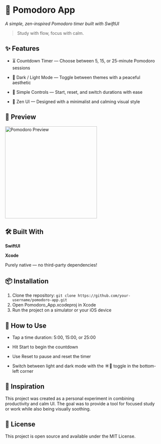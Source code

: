 # 🍅 Pomodoro App
*A simple, zen-inspired Pomodoro timer built with SwiftUI*


> Study with flow, focus with calm.

## ✨ Features
- ⏳ Countdown Timer — Choose between 5, 15, or 25-minute Pomodoro sessions

- 🌙 Dark / Light Mode — Toggle between themes with a peaceful aesthetic

- 🎯 Simple Controls — Start, reset, and switch durations with ease

- 🍃 Zen UI — Designed with a minimalist and calming visual style

## 🧘 Preview
<img src="https://github.com/ciddy0/Pomodoro-Timer/assets/96404041/70a481b8-eefb-4a00-a080-bde7e9832299" width="300" alt="Pomodoro Preview" />

## 🛠️ Built With
**SwiftUI**

**Xcode**

Purely native — no third-party dependencies!

## 📦 Installation
1. Clone the repository:
   ```git clone https://github.com/your-username/pomodoro-app.git```
3. Open Pomodoro_App.xcodeproj in Xcode
4. Run the project on a simulator or your iOS device


## 🚀 How to Use
- Tap a time duration: 5:00, 15:00, or 25:00

- Hit Start to begin the countdown

- Use Reset to pause and reset the timer

- Switch between light and dark mode with the ☀️🌙 toggle in the bottom-left corner

## 🧠 Inspiration
This project was created as a personal experiment in combining productivity and calm UI. The goal was to provide a tool for focused study or work while also being visually soothing.

## 📄 License
This project is open source and available under the MIT License.

